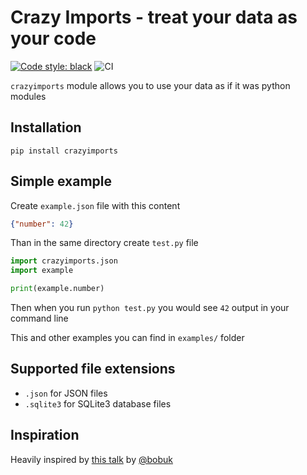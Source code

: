 # Crazy Imports - treat your data as your code

[![Code style: black](https://img.shields.io/badge/code%20style-black-black)](https://github.com/mishankov/github-push-events-telegram-bot/actions?query=workflow%3Ablack)
![CI](https://github.com/mishankov/crazy-imports/workflows/CI/badge.svg)


`crazyimports` module allows you to use your data as if it was python modules

## Installation

`pip install crazyimports`

## Simple example

Create `example.json` file with this content

```json
{"number": 42}
```

 Than in the same directory create `test.py` file

```python
import crazyimports.json
import example

print(example.number)
```

Then when you run `python test.py` you would see `42` output in your command line

This and other examples you can find in `examples/` folder

## Supported file extensions

- `.json` for JSON files
- `.sqlite3` for SQLite3 database files

## Inspiration

Heavily inspired by [this talk](https://youtu.be/CWZVNgStgbI) by [@bobuk](https://github.com/bobuk)
